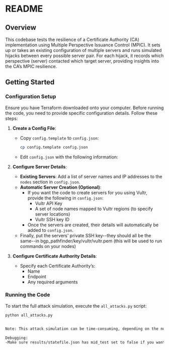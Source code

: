 # README

## Overview

This codebase tests the resilience of a Certificate Authority (CA) implementation using Multiple Perspective Issuance Control (MPIC). It sets up or takes an existing configuration of multiple servers and runs simulated hijacks between every possible server pair. For each hijack, it records which perspective (server) contacted which target server, providing insights into the CA’s MPIC resilience.

## Getting Started

### Configuration Setup

Ensure you have Terraform downloaded onto your computer. Before running the code, you need to provide specific configuration details. Follow these steps:

1. **Create a Config File**:
   - Copy `config.template` to `config.json`:
     ```bash
     cp config.template config.json
     ```
   - Edit `config.json` with the following information:

2. **Configure Server Details**:
   - **Existing Servers**: Add a list of server names and IP addresses to the `nodes` section in `config.json`.
   - **Automatic Server Creation (Optional)**:
     - If you want the code to create servers for you using Vultr, provide the following in `config.json`:
       - Vultr API Key
       - A set of node names mapped to Vultr regions (to specify server locations)
       - Vultr SSH key ID
      - Once the servers are created, their details will automatically be added to `config.json`.
   - Finally, put the servers' private SSH key--they should all be the same--in bgp_pathfinder/key/vultr/vultr.pem (this will be used to run commands on your nodes)


   

3. **Configure Certificate Authority Details**:
   - Specify each Certificate Authority’s:
     - Name
     - Endpoint
     - Any required arguments

### Running the Code

To start the full attack simulation, execute the `all_attacks.py` script:

```bash
python all_attacks.py


Note: This attack simulation can be time-consuming, depending on the number of nodes configured. The attack duration scales with the number of pairwise combinations of nodes, with each attack taking approximately 5–7 minutes.

Debugging:
-Make sure results/statefile.json has mid_test set to false if you want to start from the beginning. If you want to start from the middle, make sure node_a and node_b are set correctly.